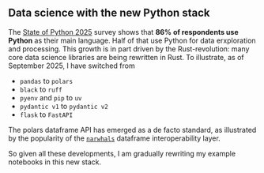 ## Data science with the new Python stack

The [State of Python 2025](https://blog.jetbrains.com/pycharm/2025/08/the-state-of-python-2025/) survey shows that **86% of respondents use Python** as their main language. Half of that use Python for data erxploration and processing. This growth is in part driven by the Rust-revolution: many core data science libraries are being rewritten in Rust. To illustrate, as of September 2025, I have switched from

- `pandas` to `polars`
- `black` to `ruff`
- `pyenv` and `pip` to `uv`
- `pydantic v1` to `pydantic v2`
- `flask` to `FastAPI`

The polars dataframe API has emerged as a de facto standard, as illustrated by the popularity of the [`narwhals`](https://github.com/narwhals-dev/narwhals) dataframe interoperability layer.

So given all these developments, I am gradually rewriting my example notebooks in this new stack.
